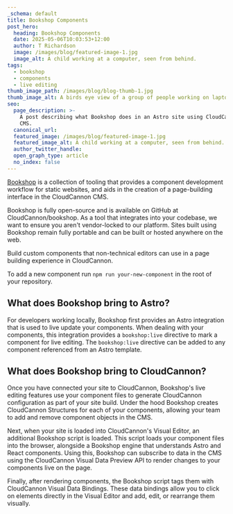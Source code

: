 ```yaml
---
_schema: default
title: Bookshop Components
post_hero:
  heading: Bookshop Components
  date: 2025-05-06T10:03:53+12:00
  author: T Richardson
  image: /images/blog/featured-image-1.jpg
  image_alt: A child working at a computer, seen from behind.
tags:
  - bookshop
  - components
  - live editing
thumb_image_path: /images/blog/blog-thumb-1.jpg
thumb_image_alt: A birds eye view of a group of people working on laptops around a table.
seo:
  page_description: >-
    A post describing what Bookshop does in an Astro site using CloudCannon as a
    CMS.
  canonical_url:
  featured_image: /images/blog/featured-image-1.jpg
  featured_image_alt: A child working at a computer, seen from behind.
  author_twitter_handle:
  open_graph_type: article
  no_index: false
---
```

[Bookshop](https://cloudcannon.com/documentation/guides/bookshop-astro-guide/) is a collection of tooling that provides a component development workflow for static websites, and aids in the creation of a page-building interface in the CloudCannon CMS.

Bookshop is fully open-source and is available on GitHub at CloudCannon/bookshop. As a tool that integrates into your codebase, we want to ensure you aren't vendor-locked to our platform. Sites built using Bookshop remain fully portable and can be built or hosted anywhere on the web.

Build custom components that non-technical editors can use in a page building experience in CloudCannon.

To add a new component run `npm run your-new-component` in the root of your repository.

## What does Bookshop bring to Astro?

For developers working locally, Bookshop first provides an Astro integration that is used to live update your components. When dealing with your components, this integration provides a `bookshop:live` directive to mark a component for live editing. The `bookshop:live` directive can be added to any component referenced from an Astro template.

## What does Bookshop bring to CloudCannon?

Once you have connected your site to CloudCannon, Bookshop's live editing features use your component files to generate CloudCannon configuration as part of your site build. Under the hood Bookshop creates CloudCannon Structures for each of your components, allowing your team to add and remove component objects in the CMS.

Next, when your site is loaded into CloudCannon's Visual Editor, an additional Bookshop script is loaded. This script loads your component files into the browser, alongside a Bookshop engine that understands Astro and React components. Using this, Bookshop can subscribe to data in the CMS using the CloudCannon Visual Data Preview API to render changes to your components live on the page.

Finally, after rendering components, the Bookshop script tags them with CloudCannon Visual Data Bindings. These data bindings allow you to click on elements directly in the Visual Editor and add, edit, or rearrange them visually.